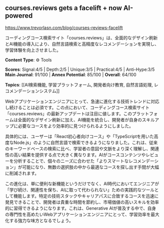 ## courses.reviews gets a facelift + now AI-powered

https://www.trevorlasn.com/blog/courses-reviews-facelift

コーディングコース検索サイト「courses.reviews」は、全面的なデザイン刷新とAI機能の導入により、自然言語検索と高精度なレコメンデーションを実現し、学習体験を向上させました。

**Content Type**: ⚙️ Tools

**Scores**: Signal:4/5 | Depth:2/5 | Unique:3/5 | Practical:4/5 | Anti-Hype:3/5
**Main Journal**: 91/100 | **Annex Potential**: 85/100 | **Overall**: 64/100

**Topics**: [[AI検索機能, 学習プラットフォーム, 開発者向け教育, 自然言語処理, レコメンデーションシステム]]

Webアプリケーションエンジニアにとって、急速に進化する技術トレンドに対応し続けることは必須です。この点において、コーディングコース検索サイト「courses.reviews」の最新アップデートは注目に値します。このプラットフォームは全面的なデザイン刷新に加え、AI機能を統合し、開発者が自身のスキルアップに必要なコースをより効率的に見つけられるようにしました。

具体的には、ユーザーは「React初心者向けコース」や「TypeScriptを用いた高度なNode.js」のように自然言語で検索できるようになりました。これは、従来のキーワードベースの検索に比べ、学習者の意図や文脈をより深く理解し、関連性の高い結果を提供する点で大きく異なります。AIがコースコンテンツやレビューを分析することで、個々のニーズに合わせた「よりスマートなレコメンデーション」が可能になり、無数の選択肢の中から最適なコースを探し出す手間が大幅に削減されます。

この進化は、単に便利な新機能というだけでなく、AI時代においてエンジニアが「学び続け、関連性を保ち、AIに取って代わられない」ための実践的なツールとして機能します。特定の技術スタックやキャリアパスに合致するコースを迅速に発見できることで、開発者は貴重な時間を節約し、市場価値の高いスキルを効率的に習得できるようになります。これは、Generative AIが普及する中で、自身の専門性を高めたいWebアプリケーションエンジニアにとって、学習効率を最大化する強力な味方となるでしょう。